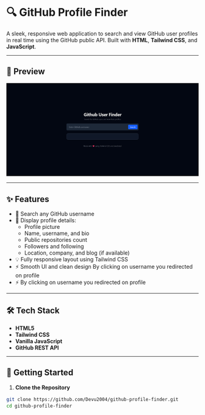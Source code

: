 # 🔍 GitHub Profile Finder

A sleek, responsive web application to search and view GitHub user profiles in real time using the GitHub public API. Built with **HTML**, **Tailwind CSS**, and **JavaScript**.

---

## 📸 Preview

![Preview](/Screenshot.png)

---

## ✨ Features

- 🔎 Search any GitHub username
- 📂 Display profile details:
  - Profile picture
  - Name, username, and bio
  - Public repositories count
  - Followers and following
  - Location, company, and blog (if available)
- 💡 Fully responsive layout using Tailwind CSS
- ⚡ Smooth UI and clean design By clicking on username you redirected on profile 
- ⚡ By clicking on username you redirected on profile 


---

## 🛠️ Tech Stack

- **HTML5**
- **Tailwind CSS**
- **Vanilla JavaScript**
- **GitHub REST API**

---

## 🚀 Getting Started

1. **Clone the Repository**

```bash
git clone https://github.com/Devu2004/github-profile-finder.git
cd github-profile-finder
